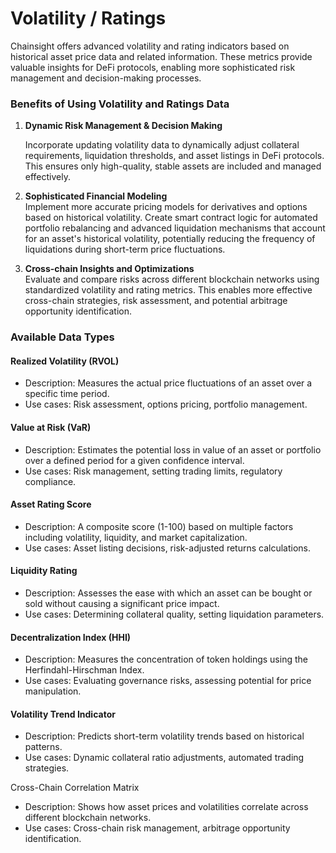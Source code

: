 # Volatility / Ratings

Chainsight offers advanced volatility and rating indicators based on historical asset price data and related information. These metrics provide valuable insights for DeFi protocols, enabling more sophisticated risk management and decision-making processes.

### Benefits of Using Volatility and Ratings Data

1.  **Dynamic Risk Management & Decision Making**

    Incorporate updating volatility data to dynamically adjust collateral requirements, liquidation thresholds, and asset listings in DeFi protocols. This ensures only high-quality, stable assets are included and managed effectively.
2. **Sophisticated Financial Modeling**\
   Implement more accurate pricing models for derivatives and options based on historical volatility. Create smart contract logic for automated portfolio rebalancing and advanced liquidation mechanisms that account for an asset's historical volatility, potentially reducing the frequency of liquidations during short-term price fluctuations.
3. **Cross-chain Insights and Optimizations**\
   Evaluate and compare risks across different blockchain networks using standardized volatility and rating metrics. This enables more effective cross-chain strategies, risk assessment, and potential arbitrage opportunity identification.

### Available Data Types

#### Realized Volatility (RVOL)

* Description: Measures the actual price fluctuations of an asset over a specific time period.
* Use cases: Risk assessment, options pricing, portfolio management.

#### **Value at Risk (VaR)**

* Description: Estimates the potential loss in value of an asset or portfolio over a defined period for a given confidence interval.
* Use cases: Risk management, setting trading limits, regulatory compliance.

#### Asset Rating Score

* Description: A composite score (1-100) based on multiple factors including volatility, liquidity, and market capitalization.
* Use cases: Asset listing decisions, risk-adjusted returns calculations.

#### Liquidity Rating

* Description: Assesses the ease with which an asset can be bought or sold without causing a significant price impact.
* Use cases: Determining collateral quality, setting liquidation parameters.

#### Decentralization Index (HHI)

* Description: Measures the concentration of token holdings using the Herfindahl-Hirschman Index.
* Use cases: Evaluating governance risks, assessing potential for price manipulation.

#### **Volatility Trend Indicator**

* Description: Predicts short-term volatility trends based on historical patterns.
* Use cases: Dynamic collateral ratio adjustments, automated trading strategies.

Cross-Chain Correlation Matrix

* Description: Shows how asset prices and volatilities correlate across different blockchain networks.
* Use cases: Cross-chain risk management, arbitrage opportunity identification.
